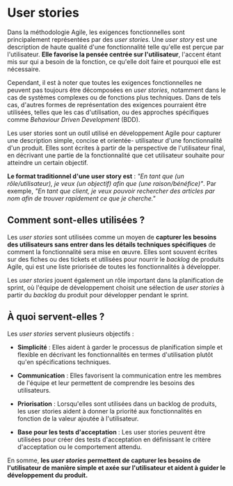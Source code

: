 # User stories

Dans la méthodologie Agile, les exigences fonctionnelles sont principalement représentées par des _user stories_. Une
_user story_ est une description de haute qualité d'une fonctionnalité telle qu'elle est perçue par l'utilisateur.
**Elle favorise la pensée centrée sur l'utilisateur**, l'accent étant mis sur qui a besoin de la fonction, ce qu'elle
doit faire et pourquoi elle est nécessaire.

Cependant, il est à noter que toutes les exigences fonctionnelles ne peuvent pas toujours être décomposées en _user
stories_, notamment dans le cas de systèmes complexes ou de fonctions plus techniques. Dans de tels cas, d'autres formes
de représentation des exigences pourraient être utilisées, telles que les cas d'utilisation, ou des approches
spécifiques comme _Behaviour Driven Development_ (BDD).

Les user stories sont un outil utilisé en développement Agile pour capturer une description simple, concise et orientée-
utilisateur d'une fonctionnalité d'un produit. Elles sont écrites à partir de la perspective de l'utilisateur final, en
décrivant une partie de la fonctionnalité que cet utilisateur souhaite pour atteindre un certain objectif.

**Le format traditionnel d'une user story est** : _"En tant que (un rôle/utilisateur), je veux (un objectif) afin que
(une raison/bénéfice)"_. Par exemple, _"En tant que client, je veux pouvoir rechercher des articles par nom afin de
trouver rapidement ce que je cherche."_

## Comment sont-elles utilisées ?

Les _user stories_ sont utilisées comme un moyen de **capturer les besoins des utilisateurs sans entrer dans les détails
techniques spécifiques** de comment la fonctionnalité sera mise en œuvre. Elles sont souvent écrites sur des fiches ou
des tickets et utilisées pour nourrir le _backlog_ de produits Agile, qui est une liste priorisée de toutes les
fonctionnalités à développer.

Les _user stories_ jouent également un rôle important dans la planification de sprint, où l'équipe de développement
choisit une sélection de _user stories_ à partir du _backlog_ du produit pour développer pendant le sprint.

## À quoi servent-elles ?

Les _user stories_ servent plusieurs objectifs :

- **Simplicité** : Elles aident à garder le processus de planification simple et flexible en décrivant les
  fonctionnalités en termes d'utilisation plutôt qu'en spécifications techniques.

- **Communication** : Elles favorisent la communication entre les membres de l'équipe et leur permettent de comprendre
  les besoins des utilisateurs.

- **Priorisation** : Lorsqu'elles sont utilisées dans un backlog de produits, les user stories aident à donner la
  priorité aux fonctionnalités en fonction de la valeur ajoutée à l'utilisateur.

- **Base pour les tests d'acceptation** : Les user stories peuvent être utilisées pour créer des tests d'acceptation en
  définissant le critère d'acceptation ou le comportement attendu.

En somme, **les _user stories_ permettent de capturer les besoins de l'utilisateur de manière simple et axée sur
l'utilisateur et aident à guider le développement du produit.**



